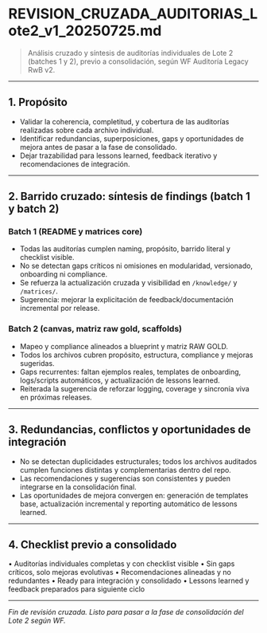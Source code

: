 # REVISION_CRUZADA_AUDITORIAS_Lote2_v1_20250725.md

> Análisis cruzado y síntesis de auditorías individuales de Lote 2 (batches 1 y 2), previo a consolidación, según WF Auditoría Legacy RwB v2.

---

## 1. Propósito
- Validar la coherencia, completitud, y cobertura de las auditorías realizadas sobre cada archivo individual.
- Identificar redundancias, superposiciones, gaps y oportunidades de mejora antes de pasar a la fase de consolidado.
- Dejar trazabilidad para lessons learned, feedback iterativo y recomendaciones de integración.

---

## 2. Barrido cruzado: síntesis de findings (batch 1 y batch 2)

### Batch 1 (README y matrices core)
- Todas las auditorías cumplen naming, propósito, barrido literal y checklist visible.
- No se detectan gaps críticos ni omisiones en modularidad, versionado, onboarding ni compliance.
- Se refuerza la actualización cruzada y visibilidad en `/knowledge/` y `/matrices/`.
- Sugerencia: mejorar la explicitación de feedback/documentación incremental por release.

### Batch 2 (canvas, matriz raw gold, scaffolds)
- Mapeo y compliance alineados a blueprint y matriz RAW GOLD.
- Todos los archivos cubren propósito, estructura, compliance y mejoras sugeridas.
- Gaps recurrentes: faltan ejemplos reales, templates de onboarding, logs/scripts automáticos, y actualización de lessons learned.
- Reiterada la sugerencia de reforzar logging, coverage y sincronía viva en próximas releases.

---

## 3. Redundancias, conflictos y oportunidades de integración
- No se detectan duplicidades estructurales; todos los archivos auditados cumplen funciones distintas y complementarias dentro del repo.
- Las recomendaciones y sugerencias son consistentes y pueden integrarse en la consolidación final.
- Las oportunidades de mejora convergen en: generación de templates base, actualización incremental y reporting automático de lessons learned.

---

## 4. Checklist previo a consolidado
• Auditorías individuales completas y con checklist visible
• Sin gaps críticos, solo mejoras evolutivas
• Recomendaciones alineadas y no redundantes
• Ready para integración y consolidado
• Lessons learned y feedback preparados para siguiente ciclo

---

*Fin de revisión cruzada. Listo para pasar a la fase de consolidación del Lote 2 según WF.*

